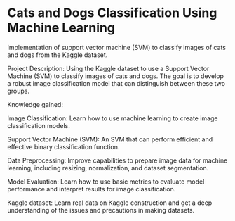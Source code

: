 # Cats and Dogs Classification Using Machine Learning

Implementation of support vector machine (SVM) to classify images of cats and dogs from the Kaggle dataset.

Project Description: Using the Kaggle dataset to use a Support Vector Machine (SVM) to classify images of cats and dogs. The goal is to develop a robust image classification model that can distinguish between these two groups.

Knowledge gained:

Image Classification: Learn how to use machine learning to create image classification models.

Support Vector Machine (SVM): An SVM that can perform efficient and effective binary classification function.

Data Preprocessing: Improve capabilities to prepare image data for machine learning, including resizing, normalization, and dataset segmentation.

Model Evaluation: Learn how to use basic metrics to evaluate model performance and interpret results for image classification.

Kaggle dataset: Learn real data on Kaggle construction and get a deep understanding of the issues and precautions in making datasets.


